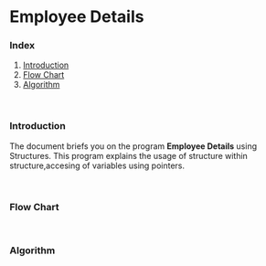 # Employee Details

<h3>Index</h3>
<ol>
<li><a href="#Introduction">Introduction</a></li>
<li><a href="Flowchart">Flow Chart</a></li>
<li><a href="algorithm">Algorithm</a></li></ol><br>

<h3 id="Introduction">Introduction</h3>
<p>The document briefs you on the program <b>Employee Details</b> using Structures. This program explains the usage of structure within structure,accesing of variables using pointers.</p><br>

<h3 id="Flowchart">Flow Chart</h3>

<br>
<h3 id="algorithm">Algorithm</h3>
